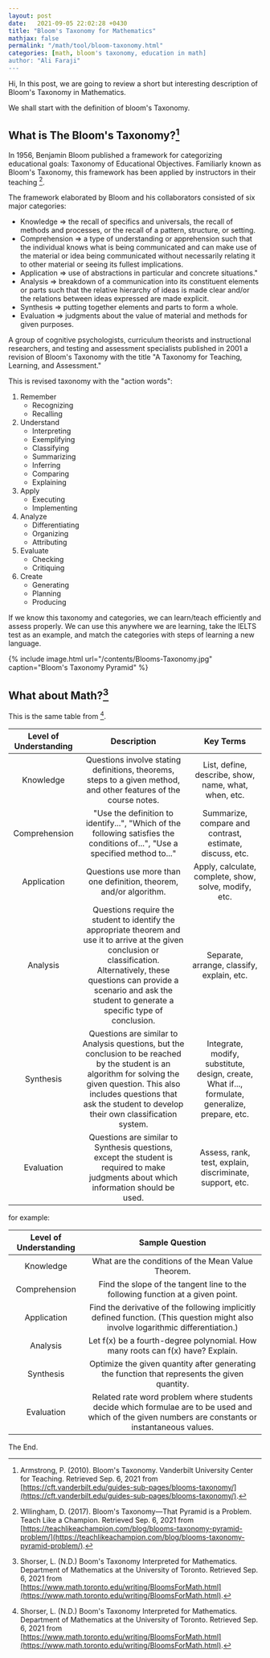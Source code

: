 ```yaml
---
layout: post
date:   2021-09-05 22:02:28 +0430
title: "Bloom's Taxonomy for Mathematics"
mathjax: false
permalink: "/math/tool/bloom-taxonomy.html"
categories: [math, bloom's taxonomy, education in math]
author: "Ali Faraji"
---
```



Hi, In this post, we are going to review a short but interesting description of Bloom's Taxonomy in Mathematics.

We shall start with the definition of bloom's Taxonomy.

## What is The Bloom's Taxonomy?[^vanderbilt]

In 1956, Benjamin Bloom published a framework for categorizing educational goals:
Taxonomy of Educational Objectives.
Familiarly known as Bloom's Taxonomy, this framework has been applied by instructors in their teaching [^teachlikeachampion].


The framework elaborated by Bloom and his collaborators consisted of six major categories:

 * Knowledge => the recall of specifics and universals, the recall of methods and processes, or the recall of a pattern, structure, or setting.
 * Comprehension => a type of understanding or apprehension such that the individual knows what is being communicated and can make use of the material or idea being communicated without necessarily relating it to other material or seeing its fullest implications.
 * Application => use of abstractions in particular and concrete situations."
 * Analysis => breakdown of a communication into its constituent elements or parts such that the relative hierarchy of ideas is made clear and/or the relations between ideas expressed are made explicit.
 * Synthesis => putting together elements and parts to form a whole.
 * Evaluation => judgments about the value of material and methods for given purposes.

A group of cognitive psychologists, curriculum theorists and instructional researchers, and testing and assessment specialists published in 2001 a revision of Bloom's Taxonomy with the title "A Taxonomy for Teaching, Learning, and Assessment."

This is revised taxonomy with the "action words":

 1. Remember
	* Recognizing
	* Recalling
 1. Understand
	- Interpreting
	- Exemplifying
	- Classifying
	- Summarizing
	- Inferring
	- Comparing
	- Explaining
 1. Apply
	- Executing
	- Implementing
 1. Analyze
	- Differentiating
	- Organizing
	- Attributing
 1. Evaluate
	- Checking
	- Critiquing
 1. Create
	- Generating
	- Planning
	- Producing


If we know this taxonomy and categories, we can learn/teach efficiently and assess properly.
We can use this anywhere we are learning, take the IELTS test as an example, and match the categories with steps of learning a new language.


{% include image.html url="/contents/Blooms-Taxonomy.jpg" caption="Bloom's Taxonomy Pyramid" %}

## What about Math?[^toronto]

This is the same table from [^toronto].

| Level of Understanding 	|                                                                                                                        Description                                                                                                                       	|                                            Key Terms                                            	|
|:----------------------:	|:--------------------------------------------------------------------------------------------------------------------------------------------------------------------------------------------------------------------------------------------------------:	|:-----------------------------------------------------------------------------------------------:	|
|        Knowledge       	| Questions involve stating definitions, theorems, steps to a given method, and other features of the course notes.                                                                                                                                         	| List, define, describe, show, name, what, when, etc.                                            	|
|      Comprehension     	| "Use the definition to identify...", "Which of the following satisfies the conditions of...", "Use a specified method to..."                                                                                                                             	| Summarize, compare and contrast, estimate, discuss, etc.                                        	|
|       Application      	| Questions use more than one definition, theorem, and/or algorithm.                                                                                                                                                                                       	| Apply, calculate, complete, show, solve, modify, etc.                                           	|
|        Analysis        	| Questions require the student to identify the appropriate theorem and use it to arrive at the given conclusion or classification.  Alternatively, these questions can provide a scenario and ask the student to generate a specific type of conclusion. 	| Separate, arrange, classify, explain, etc.                                                      	|
|        Synthesis       	| Questions are similar to Analysis questions, but the conclusion to be reached by the student is an algorithm for solving the given question.  This also includes questions that ask the student to develop their own classification system.           	| Integrate, modify, substitute, design, create, What if..., formulate, generalize, prepare, etc. 	|
|       Evaluation       	| Questions are similar to Synthesis questions, except the student is required to make judgments about which information should be used.                                                                                                                 	| Assess, rank, test, explain, discriminate, support, etc.                                        	|


for example:

| Level of Understanding 	|                                                                    Sample Question                                                                    	|
|:----------------------:	|:-----------------------------------------------------------------------------------------------------------------------------------------------------:	|
|        Knowledge       	| What are the conditions of the Mean Value Theorem.                                                                                                    	|
|      Comprehension     	| Find the slope of the tangent line to the following function at a given point.                                                                        	|
|       Application      	| Find the derivative of the following implicitly defined function. (This  question might also involve logarithmic differentiation.)                    	|
|        Analysis        	| Let f(x) be a fourth-degree polynomial. How many roots can f(x) have? Explain.                                                                        	|
|        Synthesis       	| Optimize the given quantity after generating the function that represents the given quantity.                                                         	|
|       Evaluation       	| Related rate word problem where students decide which formulae are to be used and which of the given numbers are constants or instantaneous values. 	|


The End.


[^vanderbilt]: Armstrong, P. (2010). Bloom's Taxonomy. Vanderbilt University Center for Teaching. Retrieved Sep. 6, 2021 from [https://cft.vanderbilt.edu/guides-sub-pages/blooms-taxonomy/](https://cft.vanderbilt.edu/guides-sub-pages/blooms-taxonomy/).

[^teachlikeachampion]: Wllingham, D. (2017). Bloom's Taxonomy—That Pyramid is a Problem. Teach Like a Champion. Retrieved Sep. 6, 2021 from [https://teachlikeachampion.com/blog/blooms-taxonomy-pyramid-problem/](https://teachlikeachampion.com/blog/blooms-taxonomy-pyramid-problem/).

[^toronto]: Shorser, L. (N.D.) Boom's Taxonomy Interpreted for Mathematics. Department of Mathematics at the University of Toronto. Retrieved Sep. 6, 2021 from [https://www.math.toronto.edu/writing/BloomsForMath.html](https://www.math.toronto.edu/writing/BloomsForMath.html).

